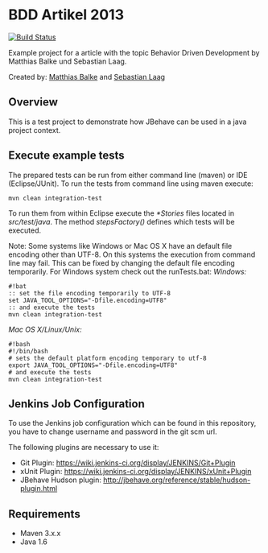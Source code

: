 BDD Artikel 2013
================
[![Build Status](https://travis-ci.org/matthiasbalke/bdd-artikel-2013.png?branch=master)](https://travis-ci.org/matthiasbalke/bdd-artikel-2013)

Example project for a article with the topic Behavior Driven Development by Matthias Balke und Sebastian Laag.

Created by: [Matthias Balke](mailto:matthias.balke@adesso.de) and [Sebastian Laag](mailto:sebastian.laag@adesso.de)

Overview
---------

This is a test project to demonstrate how JBehave can be used in a java project context.

Execute example tests
---------------------

The prepared tests can be run from either command line (maven) or IDE (Eclipse/JUnit). To run the tests from command line using maven execute:
```
mvn clean integration-test
```

To run them from within Eclipse execute the *\*Stories* files located in *src/test/java*. The method *stepsFactory()* defines which tests will be executed.

Note: Some systems like Windows or Mac OS X have an default file encoding other than UTF-8. On this systems the execution from command line may fail. This can be fixed by changing the default file encoding temporarily. For Windows system check out the runTests.bat:
*Windows:*
```
#!bat
:: set the file encoding temporarily to UTF-8
set JAVA_TOOL_OPTIONS="-Dfile.encoding=UTF8"
:: and execute the tests
mvn clean integration-test
```

*Mac OS X/Linux/Unix:*
```
#!bash
#!/bin/bash
# sets the default platform encoding temporary to utf-8
export JAVA_TOOL_OPTIONS="-Dfile.encoding=UTF8"
# and execute the tests
mvn clean integration-test
```

Jenkins Job Configuration
---------

To use the Jenkins job configuration which can be found in this repository, you have to change username and password in the git scm url.

The following plugins are necessary to use it:

* Git Plugin: https://wiki.jenkins-ci.org/display/JENKINS/Git+Plugin
* xUnit Plugin: https://wiki.jenkins-ci.org/display/JENKINS/xUnit+Plugin
* JBehave Hudson plugin: http://jbehave.org/reference/stable/hudson-plugin.html

Requirements
------------

* Maven 3.x.x
* Java 1.6
